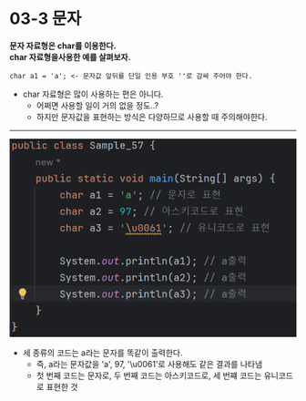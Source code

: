 # 03-3 문자
<b> 문자 자료형은 char를 이용한다.<br>
char 자료형을사용한 예를 살펴보자.</b>

```
char a1 = 'a'; <- 문자값 앞뒤를 단일 인용 부호 ''로 감싸 주어야 한다.
```
* char 자료형은 많이 사용하는 편은 아니다.
  - 어쩌면 사용할 일이 거의 없을 정도..?
  - 하지만 문자값을 표현하는 방식은 다양하므로 사용할 때 주의해야한다.
---
![img.png](img.png)

* 세 종류의 코드는 a라는 문자를 똑같이 출력한다.
  - 즉, a라는 문자값을 'a', 97, '\u0061'로 사용해도 같은 결과를 나타냄
  - 첫 번째 코드는 문자로, 두 번째 코드는 아스키코드로, 세 번쨰 코드는 유니코드로 표현한 것